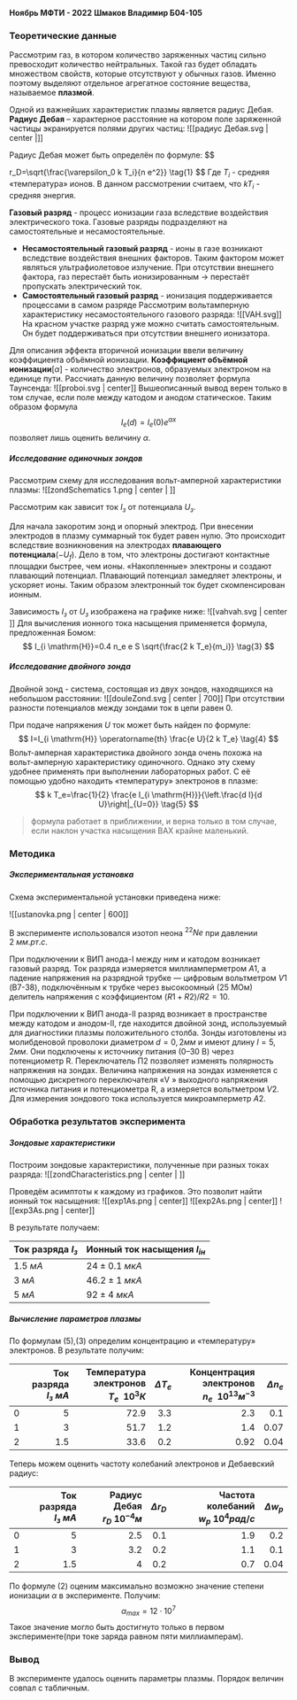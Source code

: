 **Ноябрь МФТИ - 2022**
**Шмаков Владимир Б04-105**

### Теоретические данные

Рассмотрим газ, в котором количество заряженных частиц сильно превосходит количество нейтральных. Такой газ будет обладать множеством свойств, которые отсутствуют у обычных газов. Именно поэтому выделяют отдельное агрегатное состояние вещества, называемое **плазмой**.

Одной из важнейших характеристик плазмы является радиус Дебая. **Радиус Дебая** – характерное расстояние на котором поле заряженной частицы экранируется полями других частиц:
![[радиус Дебая.svg | center |]]

Радиус Дебая может быть определён по формуле:
$$

r_D=\sqrt{\frac{\varepsilon_0 k T_i}{n e^2}}
\tag{1}
$$
Где $T_{i}$ - средняя «температура» ионов. В данном рассмотрении считаем, что $kT_{i}$ - средняя энергия.

**Газовый разряд** - процесс ионизации газа вследствие воздействия электрического тока. Газовые разряды подразделяют на самостоятельные и несамостоятельные.
- **Несамостоятельный газовый разряд** - ионы в газе возникают вследствие воздействия внешних факторов. Таким фактором может являться ультрафиолетовое излучение. При отсутствии внешнего фактора, газ перестаёт быть ионизированным → перестаёт пропускать электрический ток.
- **Самостоятельный газовый разряд** - ионизация поддерживается процессами в самом разряде
Рассмотрим вольтамперную характеристику несамостоятельного газового разряда:
![[VAH.svg]]
На красном участке разряд уже можно считать самостоятельным. Он будет поддерживаться при отсутствии внешнего ионизатора.

Для описания эффекта вторичной ионизации ввели величину коэффициента объёмной ионизации. **Коэффициент объёмной ионизации**$[\alpha]$ - количество электронов, образуемых электроном на единице пути. Рассчиать данную величину позволяет формула Таунсенда:
![[proboi.svg | center]]
Вышеописанный вывод верен только в том случае, если поле между катодом и анодом статическое. Таким образом формула 
$$
I_{e}(d) = I_{e}(0)e^{\alpha x} \tag{2}
$$
позволяет лишь оценить величину $\alpha$. 

##### Исследование одиночных зондов
Рассмотрим схему для исследования вольт-амперной характеристики плазмы:
![[zondSchematics 1.png | center | ]]

Рассмотрим как зависит ток $I_{з}$ от потенциала $U_{з}$. 

Для начала закоротим зонд и опорный электрод. При внесении электродов в плазму суммарный ток будет равен нулю. Это происходит вследствие возникновения на электродах **плавающего потенциала**($-U_{f}$). 
Дело в том, что электроны достигают контактные площадки быстрее, чем ионы. «Накопленные» электроны и создают плавающий потенциал. Плавающий потенциал замедляет электроны, и ускоряет ионы. Таким образом электронный ток  будет скомпенсирован ионным. 

Зависимость $I_{з}$ от $U_{з}$ изображена на графике ниже:
![[vahvah.svg | center ]]
Для вычисления ионного тока насыщения применяется формула, предложенная Бомом:
$$
I_{i \mathrm{H}}=0.4 n_e e S \sqrt{\frac{2 k T_e}{m_i}}
\tag{3}
$$
##### Исследование двойного зонда

Двойной зонд - система, состоящая из двух зондов, находящихся на небольшом расстоянии:
![[douleZond.svg | center | 700]]
При отсутствии разности потенциалов между зондами ток в цепи равен 0. 

При подаче напряжения $U$ ток может быть найден по формуле:
$$
I=I_{i \mathrm{H}} \operatorname{th} \frac{e U}{2 k T_e}
\tag{4}
$$
Вольт-амперная характеристика двойного зонда очень похожа на вольт-амперную характеристику одиночного. Однако эту схему удобнее применять при выполнении лабораторных работ. С её помощью удобно находить «температуру» электронов в плазме:
$$
k T_e=\frac{1}{2} \frac{e I_{i \mathrm{H}}}{\left.\frac{d I}{d U}\right|_{U=0}}
\tag{5}
$$
> формула работает в приближении, и верна только в том случае, если наклон участка насыщения ВАХ крайне маленький.

### Методика

##### Экспериментальная установка

Схема экспериментальной установки приведена ниже:

![[ustanovka.png | center | 600]]

В эксперименте использовался изотоп неона $^{22}Ne$ при давлении $2 \ мм.рт.с$. 

При подключении к ВИП анода-I между ним и катодом возникает газовый разряд. Ток разряда измеряется  миллиамперметром $A1$, а падение напряжения на разрядной трубке — цифровым вольтметром $V1$ (В7-38), подключённым к трубке через высокоомный (25 МОм) делитель напряжения с коэффициентом $(R1 + R2)/R2 = 10$. 

При подключении к ВИП анода-II разряд возникает в проcтранстве между катодом и анодом-II, где находится двойной зонд, используемый для диагностики плазмы положительного столба. Зонды изготовлены из молибденовой проволоки диаметром $d = 0,2 мм$ и имеют длину $l = 5,2 мм$. Они подключены к источнику питания (0–30 В) через потенциометр R. Переключатель П2 позволяет изменять полярность напряжения на зондах. Величина напряжения на зондах изменяется с помощью дискретного переключателя «V » выходного напряжения источника питания и потенциометра R, а измеряется вольтметром $V2$. Для измерения зондового тока используется микроамперметр $A2$. 

### Обработка результатов эксперимента

##### Зондовые характеристики 
Построим зондовые характеристики, полученные при разных токах разряда:
![[zondCharacteristics.png | center | ]]

Проведём асимптоты к каждому из графиков. Это позволит найти ионный ток насыщения:
![[exp1As.png | center]]
![[exp2As.png | center]]
![[exp3As.png | center]]

В результате получаем:

| Ток разряда $I_{з}$ | Ионный ток насыщения $I_{iн}$ |
| ------------------- | ----------------------------- |
| $1.5 \ мА$          | $24 \pm 0.1 \ мкА$            |
| $3 \ мА$            | $46.2 \pm 1 \ мкА$            |
| $5 \ мА$            | $92 \pm 4 \ мкА$              |

##### Вычисление параметров плазмы

По формулам $(5)$,$(3)$ определим концентрацию и «температуру» электронов. В результате получим:

|    |   Ток разряда $I_{з} \ мА$ |   Температура электронов $T_{e} \ \ 10^{3}К$ |   $\Delta T_{e}$ |   Концентрация электронов $n_{e} \ \ 10^{13} м^{-3}$ |   $\Delta n_{e}$ |
|---:|---------------------------:|---------------------------------------------:|-----------------:|-----------------------------------------------------:|-----------------:|
|  0 |                        5   |                                         72.9 |              3.3 |                                          2.3 |      0.1 |
|  1 |                        3   |                                         51.7 |              1.2 |                                          1.4 |      0.07  |
|  2 |                        1.5 |                                         33.6 |              0.2 |                                          0.92 |      0.04 |

 Теперь можем оценить частоту колебаний электронов и Дебаевский радиус:
 
|    |   Ток разряда $I_{з} \ мА$ |   Радиус Дебая $r_{D} \ 10^{-4} м$ |   $\Delta r_{D}$ |   Частота колебаний $w_{р} \ 10^{4} рад/c$ |   $\Delta w_{р}$ |
|---:|---------------------------:|-----------------------------------:|-----------------:|-------------------------------------------:|-----------------:|
|  0 |                        5   |                                2.5 |              0.1 |                                       1.9 |           0.2 |
|  1 |                        3   |                                3.2 |              0.2 |                                       1.1  |           0.1 |
|  2 |                        1.5 |                                4   |              0.2 |                                       0.7  |           0.04  |

По формуле $(2)$ оценим максимально возможно значение степени ионизации $\alpha$ в эксперименте. Получим:
$$
\alpha_{max} = 12 \cdot 10^{7}
$$
Такое значение могло быть достигнуто только в первом эксперименте(при токе заряда равном пяти миллиамперам).

### Вывод

В эксперименте удалось оценить параметры плазмы. Порядок величин совпал с табличным. 
